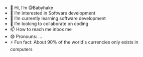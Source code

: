 - 👋 Hi, I’m @Babyhake
- 👀 I’m interested in Software development
- 🌱 I’m currently learning software development
- 💞️ I’m looking to collaborate on coding
- 📫 How to reach me inbox me
- 😄 Pronouns: ...
- ⚡ Fun fact: About 90% of the world's currencies only exists in computers

<!---
Babyhake/Babyhake is a ✨ special ✨ repository because its `README.md` (this file) appears on your GitHub profile.
You can click the Preview link to take a look at your changes.
--->
